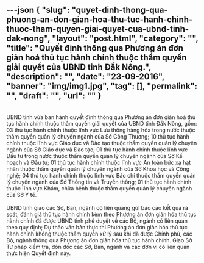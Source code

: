 ---json
{
    "slug": "quyet-dinh-thong-qua-phuong-an-don-gian-hoa-thu-tuc-hanh-chinh-thuoc-tham-quyen-giai-quyet-cua-ubnd-tinh-dak-nong",
    "layout": "post.html",
    "category": "",
    "title": "Quyết định thông qua Phương án đơn giản hoá thủ tục hành chính thuộc thẩm quyền giải quyết của UBND tỉnh Đắk Nông.",
    "description": "",
    "date": "23-09-2016",
    "banner": "img/img1.jpg",
    "tag": [],
    "permalink": "",
    "draft": "",
    "url": ""
}
---
<div><br></div><div>UBND tỉnh vừa ban hành quyết định thông qua Phương án đơn giản hoá thủ tục hành chính thuộc thẩm quyền giải quyết của UBND tỉnh Đắk Nông, gồm: 03 thủ tục hành chính thuộc lĩnh vực Lưu thông hàng hóa trong nước thuộc thẩm quyền quản lý chuyên ngành của Sở Công Thương; 10 thủ tục hành chính thuộc lĩnh vực Giáo dục và Đào tạo thuộc thẩm quyền quản lý chuyên ngành của Sở Giáo dục và Đào tạo; 01 thủ tục hành chính thuộc lĩnh vực Đầu tư trong nước thuộc thẩm quyền quản lý chuyên ngành của Sở Kế hoạch và Đầu tư; 01 thủ tục hành chính thuộc lĩnh vực An toàn bức xạ hạt nhân thuộc thẩm quyền quản lý chuyên ngành của Sở Khoa học và Công nghệ; 04 thủ tục hành chính thuộc lĩnh vực Báo chí thuộc thẩm quyền quản lý chuyên ngành của Sở Thông tin và Truyền thông; 01 thủ tục hành chính thuộc lĩnh vực Khám, chữa bệnh thuộc thẩm quyền quản lý chuyên ngành của Sở Y tế.</div><div><br></div><div>UBND tỉnh giao các Sở, Ban, ngành có liên quang gửi báo cáo kết quả rà soát, đánh giá thủ tục hành chính kèm theo Phương án đơn giản hóa thủ tục hành chính đã được UBND tỉnh phê duyệt về các Bộ, ngành có liên quan theo quy định; Dự thảo văn bản thực thi Phương án đơn giản hóa thủ tục hành chính không thuộc thẩm quyền xử lý sau khi đã được Chính phủ, các Bộ, ngành thông qua Phương án đơn giản hóa thủ tục hành chính. Giao Sở Tư pháp kiểm tra, đôn đốc các Sở, Ban, ngành và các đơn vị có liên quan thực hiện Quyết định này.</div><div><br></div>